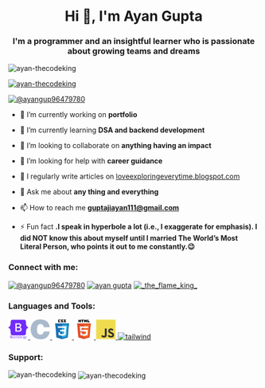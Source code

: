 <h1 align="center">Hi 👋, I'm Ayan Gupta</h1>
<h3 align="center">I'm a programmer and an insightful learner who is passionate about growing teams and dreams</h3>

<p align="left"> <img src="https://komarev.com/ghpvc/?username=ayan-thecodeking&label=Profile%20views&color=0e75b6&style=flat" alt="ayan-thecodeking" /> </p>

<p align="left"> <a href="https://github.com/ryo-ma/github-profile-trophy"><img src="https://github-profile-trophy.vercel.app/?username=ayan-thecodeking" alt="ayan-thecodeking" /></a> </p>

<p align="left"> <a href="https://twitter.com/@ayangup96479780" target="blank"><img src="https://img.shields.io/twitter/follow/@ayangup96479780?logo=twitter&style=for-the-badge" alt="@ayangup96479780" /></a> </p>

- 🔭 I’m currently working on **portfolio**

- 🌱 I’m currently learning **DSA and backend development**

- 👯 I’m looking to collaborate on **anything having an impact**

- 🤝 I’m looking for help with **career guidance**

- 📝 I regularly write articles on [loveexploringeverytime.blogspot.com](loveexploringeverytime.blogspot.com)

- 💬 Ask me about **any thing and everything**

- 📫 How to reach me **guptajiayan111@gmail.com**

- ⚡ Fun fact **.I speak in hyperbole a lot (i.e., I exaggerate for emphasis). I did NOT know this about myself until I married The World’s Most Literal Person, who points it out to me constantly.😉**

<h3 align="left">Connect with me:</h3>
<p align="left">
<a href="https://twitter.com/@ayangup96479780" target="blank"><img align="center" src="https://cdn.jsdelivr.net/npm/simple-icons@3.0.1/icons/twitter.svg" alt="@ayangup96479780" height="30" width="40" /></a>
<a href="https://fb.com/ayan gupta" target="blank"><img align="center" src="https://cdn.jsdelivr.net/npm/simple-icons@3.0.1/icons/facebook.svg" alt="ayan gupta" height="30" width="40" /></a>
<a href="https://instagram.com/_the_flame_king_" target="blank"><img align="center" src="https://cdn.jsdelivr.net/npm/simple-icons@3.0.1/icons/instagram.svg" alt="_the_flame_king_" height="30" width="40" /></a>
</p>

<h3 align="left">Languages and Tools:</h3>
<p align="left"> <a href="https://getbootstrap.com" target="_blank"> <img src="https://raw.githubusercontent.com/devicons/devicon/master/icons/bootstrap/bootstrap-plain-wordmark.svg" alt="bootstrap" width="40" height="40"/> </a> <a href="https://www.cprogramming.com/" target="_blank"> <img src="https://raw.githubusercontent.com/devicons/devicon/master/icons/c/c-original.svg" alt="c" width="40" height="40"/> </a> <a href="https://www.w3schools.com/css/" target="_blank"> <img src="https://raw.githubusercontent.com/devicons/devicon/master/icons/css3/css3-original-wordmark.svg" alt="css3" width="40" height="40"/> </a> <a href="https://www.w3.org/html/" target="_blank"> <img src="https://raw.githubusercontent.com/devicons/devicon/master/icons/html5/html5-original-wordmark.svg" alt="html5" width="40" height="40"/> </a> <a href="https://developer.mozilla.org/en-US/docs/Web/JavaScript" target="_blank"> <img src="https://raw.githubusercontent.com/devicons/devicon/master/icons/javascript/javascript-original.svg" alt="javascript" width="40" height="40"/> </a> <a href="https://tailwindcss.com/" target="_blank"> <img src="https://www.vectorlogo.zone/logos/tailwindcss/tailwindcss-icon.svg" alt="tailwind" width="40" height="40"/> </a> </p>

<h3 align="left">Support:</h3>

<p><img align="left" src="https://github-readme-stats.vercel.app/api/top-langs?username=ayan-thecodeking&show_icons=true&locale=en&layout=compact" alt="ayan-thecodeking" /></p>

<p>&nbsp;<img align="center" src="https://github-readme-stats.vercel.app/api?username=ayan-thecodeking&show_icons=true&locale=en" alt="ayan-thecodeking" /></p>
